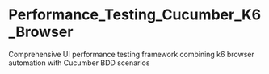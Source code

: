 # Performance_Testing_Cucumber_K6_Browser
Comprehensive UI performance testing framework combining k6 browser automation with Cucumber BDD scenarios
